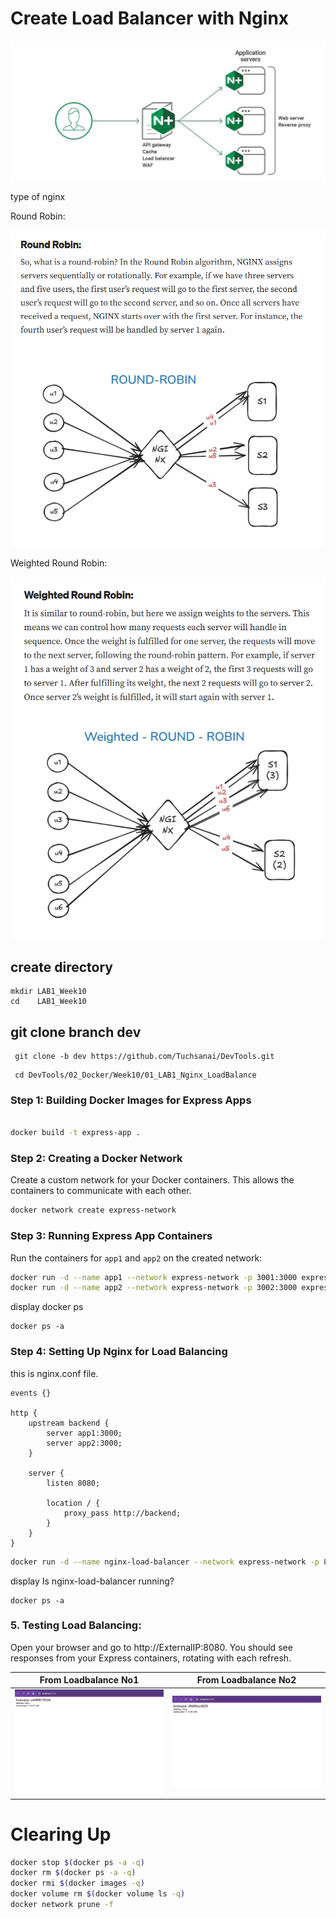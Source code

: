 # Create Load Balancer with Nginx

![1.jpg](nginx.jpg) 

type of nginx 

Round Robin:

![1.jpg](round.png) 


Weighted Round Robin:

![1.jpg](weight.png) 


## create directory

   
    mkdir LAB1_Week10
    cd    LAB1_Week10
    

## git clone branch dev
    
    
   ```
    git clone -b dev https://github.com/Tuchsanai/DevTools.git
   ```
   
   ```   
    cd DevTools/02_Docker/Week10/01_LAB1_Nginx_LoadBalance
   ```




### Step 1: Building Docker Images for Express Apps


```bash

docker build -t express-app .

```

### Step 2: Creating a Docker Network

Create a custom network for your Docker containers. This allows the containers to communicate with each other.

```bash
docker network create express-network
```

### Step 3: Running Express App Containers

Run the containers for `app1` and `app2` on the created network:

```bash
docker run -d --name app1 --network express-network -p 3001:3000 express-app
docker run -d --name app2 --network express-network -p 3002:3000 express-app
```

display docker ps

```
docker ps -a
```

### Step 4: Setting Up Nginx for Load Balancing

this is nginx.conf file.

```
events {}

http {
    upstream backend {
        server app1:3000;
        server app2:3000;
    }

    server {
        listen 8080;

        location / {
            proxy_pass http://backend;
        }
    }
}
```

```bash
docker run -d --name nginx-load-balancer --network express-network -p 8080:8080 -v ./nginx.conf:/etc/nginx/nginx.conf:ro nginx
```

display Is nginx-load-balancer running?

```
docker ps -a
```


### 5. Testing Load Balancing:

Open your browser and go to http://ExternalIP:8080. You should see responses from your Express containers, rotating with each refresh.

| From Loadbalance No1 | From Loadbalance No2 |
|-----------|-----------|
| ![1.jpg](1.jpg) | ![2.jpg](2.jpg) |



# Clearing Up

```bash
docker stop $(docker ps -a -q)  
docker rm $(docker ps -a -q) 
docker rmi $(docker images -q) 
docker volume rm $(docker volume ls -q)  
docker network prune -f
```